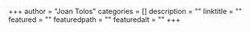 +++
author = "Joan Tolos"
categories = []
description = ""
linktitle = ""
featured = ""
featuredpath = ""
featuredalt = ""
+++
